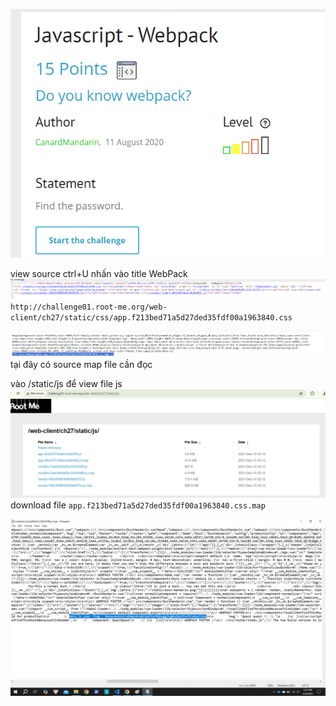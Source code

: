![image](../img_web_client/8.1.png)

view source ctrl+U nhấn vào title WebPack
![image](../img_web_client/8.2.png)
`http://challenge01.root-me.org/web-client/ch27/static/css/app.f213bed71a5d27ded35fdf00a1963840.css`

![image](../img_web_client/8.3.png)
tại đây có source map file cần đọc


vào /static/js để view file js
![image](../img_web_client/8.4.png)
download file `app.f213bed71a5d27ded35fdf00a1963840.css.map`

![image](../img_web_client/8.5.png)



